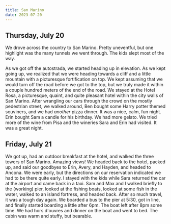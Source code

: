 ```yaml
---
title: San Marino
date: 2023-07-20
---
```


## Thursday, July 20

We drove across the country to San Marino.  Pretty uneventful, but one highlight was the many tunnels we went through.  The kids slept most of the way.

As we got off the autostrada, we started heading up in elevation.  As we kept going up, we realized that we were heading towards a cliff and a little mountain with a picturesque fortification on top.  We kept assuming that we would turn off the road before we got to the top, but we truly made it within a couple hundred meters of the end of the road.   We stayed at the Hotel Rosa, a picturesque, quaint, and quite pleasant hotel within the city walls of San Marino.  After wrangling our cars through the crowd on the mostly pedestrian street, we walked around, Ben bought some Harry potter themed souviners, and we had _another_ pizza dinner.  It was a nice, calm, fun night.  Erin bought Sam a candle for his birthday.  We had more gelato.  We tried more of the wine from Pisa and the wineries Sara and Erin had visited.  It was a great night.

## Friday, July 21

We got up, had an outdoor breakfast at the hotel, and walked the three towers of San Marino.  Amazing views!  We headed back to the hotel, packed up, and said our goodbyes to Erin, Avery, and Hayden, and headed to Ancona.  We were early, but the directions on our reservation indicated we had to be there quite early.  I stayed with the kids while Sara returned the car at the airport and came back in a taxi.  Sam and Max and I walked briefly to the (working) pier, looked at the fishing boats, looked at some fish in the water, walked to an island fortress, and headed back.  After so much travel, it was a tough day again.  We boarded a bus to the pier at 5:30, got in line, and finally started boarding a little after 6pm.  The boat left after 8pm some time.  We had hors d'ouvres and dinner on the boat and went to bed.  The cabin was warm and stuffy, but bearable.  




